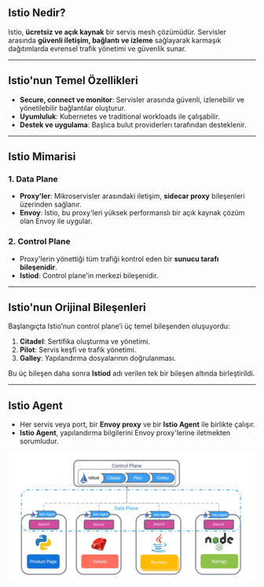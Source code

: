 ## Istio Nedir?

Istio, **ücretsiz ve açık kaynak** bir servis mesh çözümüdür. Servisler arasında **güvenli iletişim, bağlantı ve izleme** sağlayarak karmaşık dağıtımlarda evrensel trafik yönetimi ve güvenlik sunar.

---

## Istio'nun Temel Özellikleri

- **Secure, connect ve monitor**: Servisler arasında güvenli, izlenebilir ve yönetilebilir bağlantılar oluşturur.
- **Uyumluluk**: Kubernetes ve traditional workloads ile çalışabilir.
- **Destek ve uygulama**: Başlıca bulut providerlerı tarafından desteklenir.

---

## Istio Mimarisi

### 1. **Data Plane**
- **Proxy'ler**: Mikroservisler arasındaki iletişim, **sidecar proxy** bileşenleri üzerinden sağlanır.
- **Envoy**: Istio, bu proxy'leri yüksek performanslı bir açık kaynak çözüm olan Envoy ile uygular.

### 2. **Control Plane**
- Proxy'lerin yönettiği tüm trafiği kontrol eden bir **sunucu tarafı bileşenidir**.
- **Istiod**: Control plane'in merkezi bileşenidir.

---

## Istio'nun Orijinal Bileşenleri

Başlangıçta Istio’nun control plane’i üç temel bileşenden oluşuyordu:
1. **Citadel**: Sertifika oluşturma ve yönetimi.
2. **Pilot**: Servis keşfi ve trafik yönetimi.
3. **Galley**: Yapılandırma dosyalarının doğrulanması.

Bu üç bileşen daha sonra **Istiod** adı verilen tek bir bileşen altında birleştirildi.

---

## Istio Agent

- Her servis veya port, bir **Envoy proxy** ve bir **Istio Agent** ile birlikte çalışır.
- **Istio Agent**, yapılandırma bilgilerini Envoy proxy'lerine iletmekten sorumludur.


![servis-mesh](../images/image-3.png)